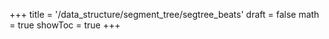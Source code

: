 +++
title = '/data_structure/segment_tree/segtree_beats'
draft = false
math = true
showToc = true
+++
